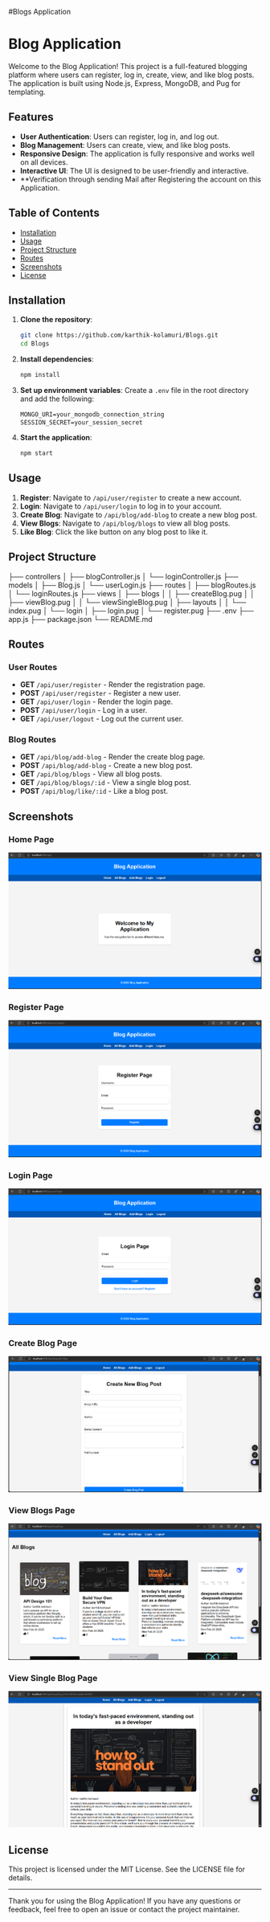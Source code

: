 #Blogs Application
# Blog Application

Welcome to the Blog Application! This project is a full-featured blogging platform where users can register, log in, create, view, and like blog posts. The application is built using Node.js, Express, MongoDB, and Pug for templating.

## Features

- **User Authentication**: Users can register, log in, and log out.
- **Blog Management**: Users can create, view, and like blog posts.
- **Responsive Design**: The application is fully responsive and works well on all devices.
- **Interactive UI**: The UI is designed to be user-friendly and interactive.
- **Verification through sending  Mail after Registering the account on this Application.

## Table of Contents

- [Installation](#installation)
- [Usage](#usage)
- [Project Structure](#project-structure)
- [Routes](#routes)
- [Screenshots](#screenshots)
- [License](#license)

## Installation

1. **Clone the repository**:
    ```bash
    git clone https://github.com/karthik-kolamuri/Blogs.git
    cd Blogs
    ```

2. **Install dependencies**:
    ```bash
    npm install
    ```

3. **Set up environment variables**:
    Create a `.env` file in the root directory and add the following:
    ```env
    MONGO_URI=your_mongodb_connection_string
    SESSION_SECRET=your_session_secret
    ```

4. **Start the application**:
    ```bash
    npm start
    ```

## Usage

1. **Register**: Navigate to `/api/user/register` to create a new account.
2. **Login**: Navigate to `/api/user/login` to log in to your account.
3. **Create Blog**: Navigate to `/api/blog/add-blog` to create a new blog post.
4. **View Blogs**: Navigate to `/api/blog/blogs` to view all blog posts.
5. **Like Blog**: Click the like button on any blog post to like it.

## Project Structure
 ├── controllers 
 │ ├── blogController.js 
 │ └── loginController.js 
 ├── models 
 │ ├── Blog.js 
 │ └── userLogin.js 
 ├── routes 
 │ ├── blogRoutes.js 
 │ └── loginRoutes.js 
 ├── views 
 │ ├── blogs 
 │ │ ├── createBlog.pug 
 │ │ ├── viewBlog.pug 
 │ │ └── viewSingleBlog.pug 
 │ ├── layouts 
 │ │ └── index.pug 
 │ └── login 
 │ ├── login.pug 
 │ └── register.pug 
 ├── .env 
 ├── app.js 
 ├── package.json 
 └── README.md


## Routes

### User Routes

- **GET** `/api/user/register` - Render the registration page.
- **POST** `/api/user/register` - Register a new user.
- **GET** `/api/user/login` - Render the login page.
- **POST** `/api/user/login` - Log in a user.
- **GET** `/api/user/logout` - Log out the current user.

### Blog Routes

- **GET** `/api/blog/add-blog` - Render the create blog page.
- **POST** `/api/blog/add-blog` - Create a new blog post.
- **GET** `/api/blog/blogs` - View all blog posts.
- **GET** `/api/blog/blogs/:id` - View a single blog post.
- **POST** `/api/blog/like/:id` - Like a blog post.

## Screenshots

### Home Page
![Home Page](screenshots/home.png)

### Register Page
![Register Page](screenshots/register.png)

### Login Page
![Login Page](screenshots/login.png)

### Create Blog Page
![Create Blog Page](screenshots/create-blog.png)

### View Blogs Page
![View Blogs Page](screenshots/view-blogs.png)

### View Single Blog Page
![View Single Blog Page](screenshots/view-single-blog.png)

## License

This project is licensed under the MIT License. See the LICENSE file for details.

---

Thank you for using the Blog Application! If you have any questions or feedback, feel free to open an issue or contact the project maintainer.